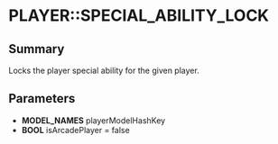 # PLAYER::SPECIAL_ABILITY_LOCK

## Summary
Locks the player special ability for the given player.

## Parameters
* **MODEL_NAMES** playerModelHashKey
* **BOOL** isArcadePlayer = false